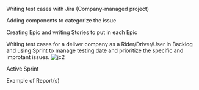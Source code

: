 Writing test cases with Jira (Company-managed project)

Adding components to categorize the issue

Creating Epic and writing Stories to put in each Epic

Writing test cases for a deliver company as a Rider/Driver/User in Backlog and using Sprint to manage testing date and prioritize the specific and improtant issues.
![jc2](https://github.com/jijdp/portfolio-details/assets/138129390/3cf4d92e-79b2-4fc3-8ef7-4ab92abd6462)



Active Sprint

Example of Report(s)
